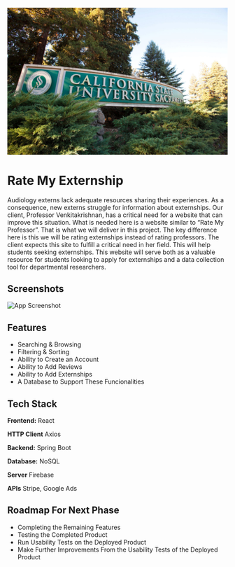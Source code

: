 
![Logo](src/images/sac-state-sign.jpg)


# Rate My Externship

Audiology externs lack adequate resources sharing their experiences. As a consequence, new externs struggle for information about externships. Our client, Professor Venkitakrishnan, has a critical need for  a website that can improve this situation. What is needed here is a website similar to “Rate My Professor”. That is what we will deliver in this project. The key difference here is this we will be rating externships instead of rating professors. The client expects this site to fulfill a critical need in her field. This will help students seeking externships. This website will serve both as a valuable resource for students looking to apply for externships and a data collection tool for departmental researchers.


## Screenshots

![App Screenshot](src/images/Diagram_-_Senior_Project.jpg)


## Features

- Searching & Browsing
- Filtering & Sorting
- Ability to Create an Account
- Ability to Add Reviews
- Ability to Add Externships
- A Database to Support These Funcionalities


## Tech Stack

**Frontend:** React

**HTTP Client** Axios

**Backend:** Spring Boot

**Database:** NoSQL

**Server** Firebase

**APIs** Stripe, Google Ads


## Roadmap For Next Phase

- Completing the Remaining Features
- Testing the Completed Product
- Run Usability Tests on the Deployed Product
- Make Further Improvements From the Usability Tests of the Deployed Product